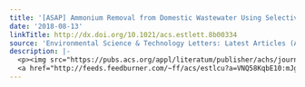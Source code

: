 ```yaml
---
title: '[ASAP] Ammonium Removal from Domestic Wastewater Using Selective Battery Electrodes'
date: '2018-08-13'
linkTitle: http://dx.doi.org/10.1021/acs.estlett.8b00334
source: 'Environmental Science & Technology Letters: Latest Articles (ACS Publications)'
description: |-
  <p><img src="https://pubs.acs.org/appl/literatum/publisher/achs/journals/content/estlcu/0/estlcu.ahead-of-print/acs.estlett.8b00334/20180813/images/medium/ez-2018-00334b_0004.gif" alt="TOC Graphic"/></p><div><cite>Environmental Science & Technology Letters</cite></div><div>DOI: 10.1021/acs.estlett.8b00334</div><div class="feedflare">
  <a href="http://feeds.feedburner.com/~ff/acs/estlcu?a=VNQ58KqbE10:mJgCaBabWWs:yIl2AUoC8zA"><img src="http://feeds.feedburner.com/~ff/acs/estlcu?d=yIl2AUoC8zA" borde
---
```

